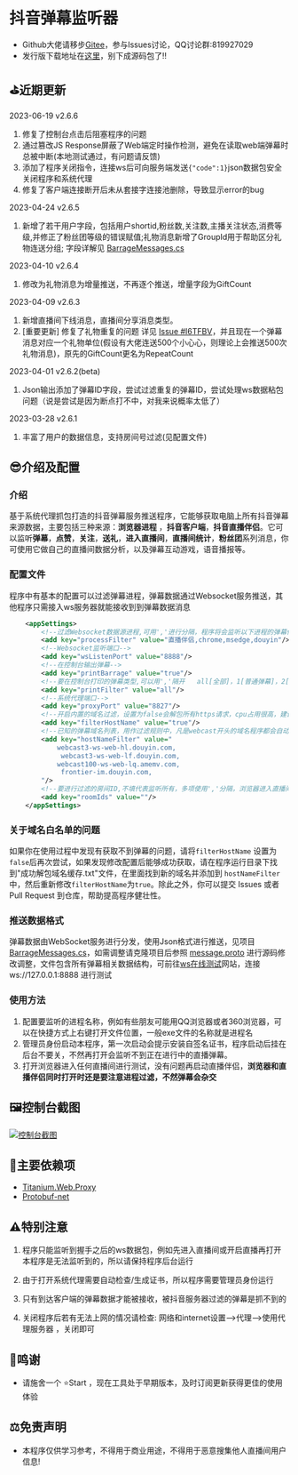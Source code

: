 # 抖音弹幕监听器
+ Github大佬请移步[Gitee](https://gitee.com/haodong108/dy-barrage-grab)，参与Issues讨论，QQ讨论群:819927029
+ 发行版下载地址在[这里](https://gitee.com/haodong108/dy-barrage-grab/releases)，别下成源码包了!!

## ⛳近期更新

2023-06-19 v2.6.6

1. 修复了控制台点击后阻塞程序的问题
2. 通过篡改JS Response屏蔽了Web端定时操作检测，避免在读取web端弹幕时总被中断(本地测试通过，有问题请反馈)
3. 添加了程序关闭指令，连接ws后可向服务端发送`{"code":1}`json数据包安全关闭程序和系统代理
4. 修复了客户端连接断开后未从套接字连接池删除，导致显示error的bug

2023-04-24 v2.6.5

1. 新增了若干用户字段，包括用户shortid,粉丝数,关注数,主播关注状态,消费等级,并修正了粉丝团等级的错误赋值;礼物消息新增了GroupId用于帮助区分礼物连送分组;   字段详解见 [BarrageMessages.cs](./BarrageGrab/JsonEntity/BarrageMessages.cs)

2023-04-10 v2.6.4

1. 修改为礼物消息为增量推送，不再逐个推送，增量字段为GiftCount

2023-04-09 v2.6.3

1. 新增直播间下线消息，直播间分享消息类型。
2. [重要更新] 修复了礼物重复的问题 详见 [Issue #I6TFBV](https://gitee.com/haodong108/dy-barrage-grab/issues/I6TFBV)，并且现在一个弹幕消息对应一个礼物单位(假设有大佬连送500个小心心，则理论上会推送500次礼物消息)，原先的GiftCount更名为RepeatCount

2023-04-01 v2.6.2(beta)

1. Json输出添加了弹幕ID字段，尝试过滤重复的弹幕ID，尝试处理ws数据粘包问题（说是尝试是因为断点打不中，对我来说概率太低了）

2023-03-28 v2.6.1

1. 丰富了用户的数据信息，支持房间号过滤(见配置文件)


## 😎介绍及配置

### 介绍

基于系统代理抓包打造的抖音弹幕服务推送程序，它能够获取电脑上所有抖音弹幕来源数据，主要包括三种来源：**浏览器进程** ，**抖音客户端**，**抖音直播伴侣**。它可以监听**弹幕**，**点赞**，**关注**，**送礼**，**进入直播间**，**直播间统计**，**粉丝团**系列消息，你可使用它做自己的直播间数据分析，以及弹幕互动游戏，语音播报等。

### <a id="tag1">配置文件</a>

程序中有基本的配置可以过滤弹幕进程，弹幕数据通过Websocket服务推送，其他程序只需接入ws服务器就能接收到到弹幕数据消息

``` xml
	<appSettings>
		<!--过滤Websocket数据源进程,可用','进行分隔，程序将会监听以下进程的弹幕信息-->
		<add key="processFilter" value="直播伴侣,chrome,msedge,douyin"/>
		<!--Websocket监听端口-->
		<add key="wsListenPort" value="8888"/>
		<!--在控制台输出弹幕-->
		<add key="printBarrage" value="true"/>
		<!--要在控制台打印的弹幕类型,可以用','隔开   all[全部]，1[普通弹幕]，2[点赞消息]，3[进入直播间]，4[关注消息]，5[礼物消息]，6[统计消息]，7[粉丝团消息]-->
		<add key="printFilter" value="all"/>
		<!--系统代理端口-->
		<add key="proxyPort" value="8827"/>
		<!--开启内置的域名过滤，设置为false会解包所有https请求，cpu占用很高，建议在无法获取弹幕数据时调整 -->
		<add key="filterHostName" value="true"/>
		<!--已知的弹幕域名列表，用作过滤规则中，凡是webcast开头的域名程序都会自动列入白名单-->
		<add key="hostNameFilter" value="
			webcast3-ws-web-hl.douyin.com,
             webcast3-ws-web-lf.douyin.com,
			webcast100-ws-web-lq.amemv.com,
             frontier-im.douyin.com,            
		"/>
        <!--要进行过滤的房间ID,不填代表监听所有，多项使用','分隔，浏览器进入直播间 F12 控制台输入 'window.localStorage.playRoom' 即可快速看到房间ID (不是地址栏中的那个)，也可以通过推送的弹幕流数据中获取到房间ID -->
		<add key="roomIds" value=""/>		
	</appSettings>
```


### <a id="tag2">关于域名白名单的问题</a>

如果你在使用过程中发现有获取不到弹幕的问题，请将`filterHostName` 设置为 `false`后再次尝试，如果发现修改配置后能够成功获取，请在程序运行目录下找到"成功解包域名缓存.txt"文件，在里面找到新的域名并添加到 `hostNameFilter`中，然后重新修改`filterHostName`为`true`。除此之外，你可以提交 Issues 或者 Pull Request 到仓库，帮助提高程序健壮性。

### 推送数据格式

弹幕数据由WebSocket服务进行分发，使用Json格式进行推送，见项目  [BarrageMessages.cs](./BarrageGrab/JsonEntity/BarrageMessages.cs)，如需调整请克隆项目后参照 [message.proto](./BarrageGrab/proto/message.proto) 进行源码修改调整，文件包含所有弹幕相关数据结构，可前往[ws在线测试](http://wstool.jackxiang.com/)网站，连接 ws://127.0.0.1:8888 进行测试

### 使用方法
1. 配置要监听的进程名称，例如有些朋友可能用QQ浏览器或者360浏览器，可以在快捷方式上右键打开文件位置，一般exe文件的名称就是进程名
2. 管理员身份启动本程序，第一次启动会提示安装自签名证书，程序启动后挂在后台不要关，不然再打开会监听不到正在进行中的直播弹幕。
3. 打开浏览器进入任何直播间进行测试，没有问题再启动直播伴侣，<b>浏览器和直播伴侣同时打开时还是要注意进程过滤，不然弹幕会杂交</b>

## 🖼️控制台截图

[![控制台截图](https://s1.ax1x.com/2022/11/10/z9YYPU.png)](https://imgse.com/i/z9YYPU)



## 🐳主要依赖项

+ [Titanium.Web.Proxy](https://www.nuget.org/packages/Titanium.Web.Proxy)
+ [Protobuf-net](https://www.nuget.org/packages/protobuf-net/)



## ⚠️特别注意

1. 程序只能监听到握手之后的ws数据包，例如先进入直播间或开启直播再打开本程序是无法监听到的，所以请保持程序后台运行

2. 由于打开系统代理需要自动检查/生成证书，所以程序需要管理员身份运行

3. 只有到达客户端的弹幕数据才能被接收，被抖音服务器过滤的弹幕是抓不到的

4. 关闭程序后若有无法上网的情况请检查: 网络和internet设置-->代理-->使用代理服务器 ，关闭即可

   

## 📢鸣谢

+ 请施舍一个 ⭐Start ，现在工具处于早期版本，及时订阅更新获得更佳的使用体验

  

## ⚖️免责声明

+ 本程序仅供学习参考，不得用于商业用途，不得用于恶意搜集他人直播间用户信息!